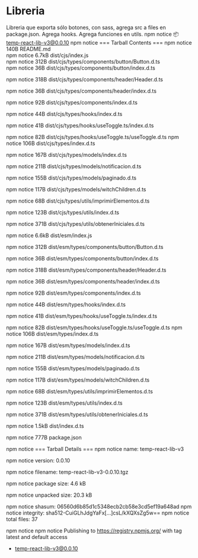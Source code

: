 # Libreria

Libreria que exporta sólo botones, con sass, agrega src a files en package.json.
Agrega hooks.
Agrega funciones en utils.
npm notice 📦 temp-react-lib-v3@0.0.10
npm notice === Tarball Contents ===
npm notice 140B README.md  
npm notice 6.7kB dist/cjs/index.js  
npm notice 312B dist/cjs/types/components/button/Button.d.ts  
npm notice 36B dist/cjs/types/components/button/index.d.ts

npm notice 318B dist/cjs/types/components/header/Header.d.ts

npm notice 36B dist/cjs/types/components/header/index.d.ts

npm notice 92B dist/cjs/types/components/index.d.ts

npm notice 44B dist/cjs/types/hooks/index.d.ts

npm notice 41B dist/cjs/types/hooks/useToggle.ts/index.d.ts

npm notice 82B dist/cjs/types/hooks/useToggle.ts/useToggle.d.ts
npm notice 106B dist/cjs/types/index.d.ts

npm notice 167B dist/cjs/types/models/index.d.ts

npm notice 211B dist/cjs/types/models/notificacion.d.ts

npm notice 155B dist/cjs/types/models/paginado.d.ts

npm notice 117B dist/cjs/types/models/witchChildren.d.ts

npm notice 68B dist/cjs/types/utils/imprimirElementos.d.ts

npm notice 123B dist/cjs/types/utils/index.d.ts

npm notice 371B dist/cjs/types/utils/obtenerIniciales.d.ts

npm notice 6.6kB dist/esm/index.js

npm notice 312B dist/esm/types/components/button/Button.d.ts

npm notice 36B dist/esm/types/components/button/index.d.ts

npm notice 318B dist/esm/types/components/header/Header.d.ts

npm notice 36B dist/esm/types/components/header/index.d.ts

npm notice 92B dist/esm/types/components/index.d.ts

npm notice 44B dist/esm/types/hooks/index.d.ts

npm notice 41B dist/esm/types/hooks/useToggle.ts/index.d.ts

npm notice 82B dist/esm/types/hooks/useToggle.ts/useToggle.d.ts
npm notice 106B dist/esm/types/index.d.ts

npm notice 167B dist/esm/types/models/index.d.ts

npm notice 211B dist/esm/types/models/notificacion.d.ts

npm notice 155B dist/esm/types/models/paginado.d.ts

npm notice 117B dist/esm/types/models/witchChildren.d.ts

npm notice 68B dist/esm/types/utils/imprimirElementos.d.ts

npm notice 123B dist/esm/types/utils/index.d.ts

npm notice 371B dist/esm/types/utils/obtenerIniciales.d.ts

npm notice 1.5kB dist/index.d.ts

npm notice 777B package.json

npm notice === Tarball Details ===
npm notice name: temp-react-lib-v3

npm notice version: 0.0.10

npm notice filename: temp-react-lib-v3-0.0.10.tgz

npm notice package size: 4.6 kB

npm notice unpacked size: 20.3 kB

npm notice shasum: 06560d6b85d1c5348ecb2cb58e3cd5ef19a648ad
npm notice integrity: sha512-CuiGLhJdgYaFx[...]csL/kXQXsZg5w==
npm notice total files: 37

npm notice
npm notice Publishing to https://registry.npmjs.org/ with tag latest and default access

- temp-react-lib-v3@0.0.10
